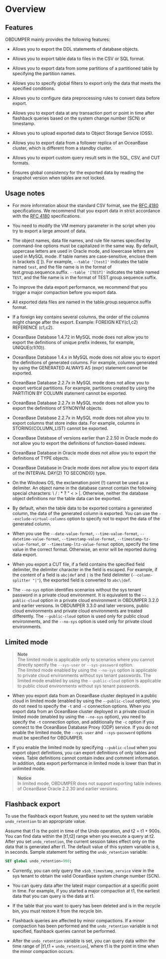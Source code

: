 Overview
=========================

Features
-------------------------

OBDUMPER mainly provides the following features:

* Allows you to export the DDL statements of database objects.



* Allows you to export table data to files in the CSV or SQL format.



* Allows you to export data from some partitions of a partitioned table by specifying the partition names.



* Allows you to specify global filters to export only the data that meets the specified conditions.



* Allows you to configure data preprocessing rules to convert data before export.



* Allows you to export data at any transaction port or point in time after flashback queries based on the system change number (SCN) or timestamp.



* Allows you to upload exported data to Object Storage Service (OSS).



* Allows you to export data from a follower replica of an OceanBase cluster, which is different from a standby cluster.



* Allows you to export custom query result sets in the SQL, CSV, and CUT formats.



* Ensures global consistency for the exported data by reading the snapshot version when tables are not locked.


Usage notes
-------------------------

* For more information about the standard CSV format, see the [RFC 4180](http://mirrors.nju.edu.cn/rfc/inline-errata/rfc4180.html) specifications. We recommend that you export data in strict accordance with the [RFC 4180](http://mirrors.nju.edu.cn/rfc/inline-errata/rfc4180.html) specifications.



* You need to modify the VM memory parameter in the script when you try to export a large amount of data.



* The object names, data file names, and rule file names specified by command-line options must be capitalized in the same way. By default, uppercase letters are used in Oracle mode, and lowercase letters are used in MySQL mode. If table names are case-sensitive, enclose them in brackets ([ ]). For example, `--table '[test]'` indicates the table named `test`, and the file name is in the format of test.group.sequence.suffix.
   `--table '[TEST]'` indicates the table named `TEST`, and the file name is in the format of TEST.group.sequence.suffix.



* To improve the data export performance, we recommend that you trigger a major compaction before you export data.



* All exported data files are named in the table.group.sequence.suffix format.



* If a foreign key contains several columns, the order of the columns might change after the export. Example: FOREIGN KEY(c1,c2) REFERENCE (c1,c2).



* OceanBase Database 1.4.72 in MySQL mode does not allow you to export the definitions of unique prefix indexes, for example, UNIQUE(c1(10)).



* OceanBase Database 1.4.x in MySQL mode does not allow you to export the definitions of generated columns. For example, columns generated by using the GENERATED ALWAYS AS (expr) statement cannot be exported.



* OceanBase Database 2.2.7x in MySQL mode does not allow you to export vertical partitions. For example, partitions created by using the PARTITION BY COLUMN statement cannot be exported.



* OceanBase Database 2.2.7x in MySQL mode does not allow you to export the definitions of SYNONYM objects.



* OceanBase Database 2.2.7x in MySQL mode does not allow you to export columns that store index data. For example, columns in STORING(COLUMN_LIST) cannot be exported.



* OceanBase Database of versions earlier than 2.2.50 in Oracle mode do not allow you to export the definitions of function-based indexes.



* OceanBase Database in Oracle mode does not allow you to export the definitions of TYPE objects.



* OceanBase Database in Oracle mode does not allow you to export data of the INTERVAL DAY(2) TO SECOND(0) type.



* On the Windows OS, the exclamation point (!) cannot be used as a delimiter.  An object name in the database cannot contain the following special characters: \\ / : \* ? " \< \> \|. Otherwise, neither the database object definitions nor the table data can be exported.


* By default, when the table data to be exported contains a generated column, the data of the generated column is exported. You can use the `--exclude-virtual-columns` option to specify not to export the data of the generated column.



* When you use the `--date-value-format`, `--time-value-format`, `--datetime-value-format`, `--timestamp-value-format`, `--timestamp-tz-value-format`, or `--timestamp-ltz-value-format` option, specify the time value in the correct format. Otherwise, an error will be reported during data export.

* When you export a CUT file, if a field contains the specified field delimiter, the delimiter character in the field is escaped. For example, if the content of a field is `abc|def` and `|` is the field delimiter (`--column-splitter "|"`), the exported field is converted to `abc\|def`.

* The `--no-sys` option identifies scenarios without the sys tenant password in a private cloud environment. It is equivalent to the `--public-cloud` option in a private cloud environment in OBDUMPER 3.2.0 and earlier versions. In OBDUMPER 3.3.0 and later versions, public cloud environments and private cloud environments are treated differently. The `--public-cloud` option is used only for public cloud environments, and the `--no-sys` option is used only for private cloud environments.





Limited mode
-------------------------

> **Note**<br>
> The limited mode is applicable only to scenarios where you cannot directly specify the `--sys-user` or `--sys-password` option.<br>
> The limited mode enabled by using the `--no-sys` option is applicable to private cloud environments without sys tenant passwords. The limited mode enabled by using the `--public-cloud` option is applicable to public cloud environments without sys tenant passwords.

* When you export data from an OceanBase cluster deployed in a public cloud in limited mode (enabled by using the `--public-cloud` option), you do not need to specify the `-t` and `-c` connection options. When you export data from an OceanBase cluster deployed in a private cloud in limited mode (enabled by using the `--no-sys` option), you need to specify the `-t` connection option, and additionally the `-c` option if you connect to the OceanBase Database Proxy (ODP) service. If you do not enable the limited mode, the `--sys-user` and `--sys-password` options must be specified for OBDUMPER.


* If you enable the limited mode by specifying `--public-cloud` when you export object definitions, you can export definitions of only tables and views. Table definitions cannot contain index and comment information. In addition, data export performance in limited mode is lower than that in unlimited mode.

> **Notice**  
> In limited mode, OBDUMPER does not support exporting table indexes of OceanBase Oracle 2.2.30 and earlier versions.




Flashback export
-------------------------

To use the flashback export feature, you need to set the system variable `undo_retention` to an appropriate value.

Assume that t1 is the point in time of the Undo operation, and t2 = t1 + 900s. You can find data within the [t1,t2] range when you execute a query at t2. After you set `undo_retention`, the current session takes effect only on the data that is generated after t1. The default value of this system variable is `0`, in seconds. Sample statement for setting the `undo_retention` variable:

```sql
SET global undo_retention=900;
```



* Currently, you can only query the `v$ob_timestamp_service` view in the sys tenant to obtain the valid OceanBase system change number (SCN).



* You can query data after the latest major compaction at a specific point in time. For example, if you started a major compaction at t1, the earliest data that you can query is the data at t1.



* If the table that you want to query has been deleted and is in the recycle bin, you must restore it from the recycle bin.



* Flashback queries are affected by minor compactions. If a minor compaction has been performed and the `undo_retention` variable is not specified, flashback queries cannot be performed.



* After the `undo_retention` variable is set, you can query data within the time range of [t1,t1 + `undo_retention`], where t1 is the point in time when the minor compaction occurs.